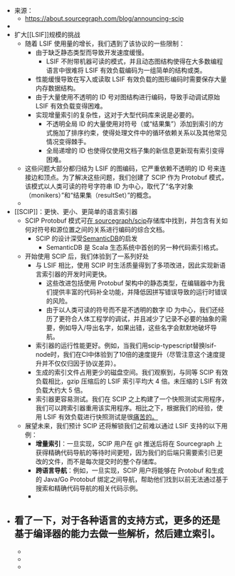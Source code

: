 - 来源：
	- https://about.sourcegraph.com/blog/announcing-scip
-
- 扩大[[LSIF]]规模的挑战
	- 随着 LSIF 使用量的增长，我们遇到了该协议的一些限制：
		- 由于缺乏静态类型而导致开发速度缓慢。
			- LSIF 不附带机器可读的模式，并且动态图结构使得在大多数编程语言中很难将 LSIF 有效负载编码为一组简单的结构或类。
		- 性能缓慢导致在写入或读取 LSIF 有效负载的图形编码时需要保存大量内存数据结构。
		- 由于大量使用不透明的 ID 号对图结构进行编码，导致手动调试原始 LSIF 有效负载变得困难。
		- 实现增量索引的复杂性，这对于大型代码库来说是必要的。
			- 不透明全局 ID 的大量使用对符号（或“结果集”）添加到索引的方式施加了排序约束，使得处理文件中的循环依赖关系以及其他常见情况变得棘手。
			- 全局递增的 ID 也使得仅使用文档子集的新信息更新现有索引变得困难。
	- 这些问题大部分都归结为 LSIF 的图编码，它严重依赖不透明的 ID 号来连接边和顶点。为了解决这些问题，我们创建了 SCIP 作为 Protobuf 模式，该模式以人类可读的符号字符串 ID 为中心，取代了“名字对象（monikers）”和“结果集（resultSet）”的概念。
	-
- [[SCIP]]：更快、更小、更简单的语言索引器
	- SCIP Protobuf 模式可[在 sourcegraph/scip](https://sourcegraph.com/github.com/sourcegraph/scip/-/blob/scip.proto)存储库中找到，并包含有关如何对符号和源位置之间的关系进行编码的综合文档。
		- SCIP 的设计深受[SemanticDB](https://scalameta.org/docs/semanticdb/specification.html)的启发
			- SemanticDB 是 Scala 生态系统中首创的另一种代码索引格式。
	- 开始使用 SCIP 后，我们体验到了一系列好处
		- 与 LSIF 相比，使用 SCIP 时生活质量得到了多项改进，因此实现新语言索引器的开发时间更快。
			- 这些改进包括使用 Protobuf 架构中的静态类型，在编辑器中为我们提供丰富的代码补全功能，并降低因拼写错误导致的运行时错误的风险。
			- 由于以人类可读的符号而不是不透明的数字 ID 为中心，我们还经历了更符合人体工程学的调试，并且减少了记录不必要的抽象的需要，例如导入/导出名字，如果出错，这些名字会默默地破坏导航。
		- 索引器的运行性能更好。例如，当我们用scip-typescript替换lsif-node时，我们在CI中体验到了10倍的速度提升（尽管注意这个速度提升并不仅仅归因于协议差异）。
		- 生成的索引文件占用更少的磁盘空间。我们观察到，与同等 SCIP 有效负载相比，gzip 压缩后的 LSIF 索引平均大 4 倍。未压缩的 LSIF 有效负载大约大 5 倍。
		- 索引器更容易测试。我们在 SCIP 之上构建了一个快照测试实用程序，我们可以跨索引器重用该实用程序。相比之下，根据我们的经验，使用 LSIF 有效负载进行快照测试是很[痛苦的。](https://github.com/sourcegraph/scip/pull/27/files#diff-9c76847e0d19bedf4d9afbdfbe5e11046b73d78c80437d6adf7c6e7704052c66R23)
	- 展望未来，我们预计 SCIP 还将解锁我们之前难以通过 LSIF 支持的以下用例：
		- **增量索引**：一旦实现，SCIP 用户在 git 推送后将在 Sourcegraph 上获得精确代码导航的等待时间更短，因为我们的后端只需要索引已更改的文件，而不是每次提交时的整个存储库。
		- **跨语言导航**：例如，一旦实现，SCIP 用户将能够在 Protobuf 和生成的 Java/Go Protobuf 绑定之间导航，帮助他们找到以前无法通过基于搜索和精确代码导航的相关代码示例。
		-
- 看了一下，对于各种语言的支持方式，更多的还是基于编译器的能力去做一些解析，然后建立索引。
	-
	-
	-
	-